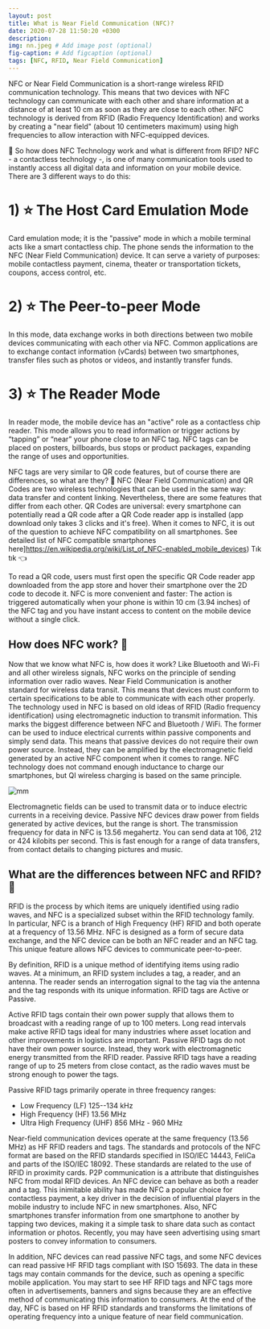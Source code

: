 ```yaml
---
layout: post
title: What is Near Field Communication (NFC)?
date: 2020-07-28 11:50:20 +0300
description: 
img: nn.jpeg # Add image post (optional)
fig-caption: # Add figcaption (optional)
tags: [NFC, RFID, Near Field Communication]
---
```


NFC or Near Field Communication is a short-range wireless RFID communication technology. This means that two devices with NFC technology can communicate with each other and share information at a distance of at least 10 cm as soon as they are close to each other.
NFC technology is derived from RFID (Radio Frequency Identification) and works by creating a "near field" (about 10 centimeters maximum) using high frequencies to allow interaction with NFC-equipped devices.

🚩 So how does NFC Technology work and what is different from RFID?
NFC - a contactless technology -, is one of many communication tools used to instantly access all digital data and information on your mobile device. There are 3 different ways to do this:

# 1) ⭐ The Host Card Emulation Mode
Card emulation mode; it is the "passive" mode in which a mobile terminal acts like a smart contactless chip. The phone sends the information to the NFC (Near Field Communication) device. It can serve a variety of purposes: mobile contactless payment, cinema, theater or transportation tickets, coupons, access control, etc.
# 2) ⭐ The Peer-to-peer Mode
In this mode, data exchange works in both directions between two mobile devices communicating with each other via NFC. Common applications are to exchange contact information (vCards) between two smartphones, transfer files such as photos or videos, and instantly transfer funds.
# 3) ⭐ The Reader Mode
In reader mode, the mobile device has an "active" role as a contactless chip reader. This mode allows you to read information or trigger actions by “tapping” or “near” your phone close to an NFC tag. NFC tags can be placed on posters, billboards, bus stops or product packages, expanding the range of uses and opportunities.

NFC tags are very similar to QR code features, but of course there are differences, so what are they? 🤔
NFC (Near Field Communication) and QR Codes are two wireless technologies that can be used in the same way: data transfer and content linking. Nevertheless, there are some features that differ from each other. QR Codes are universal: every smartphone can potentially read a QR code after a QR Code reader app is installed (app download only takes 3 clicks and it's free). When it comes to NFC, it is out of the question to achieve NFC compatibility on all smartphones. 
See detailed list of NFC compatible smartphones here]https://en.wikipedia.org/wiki/List_of_NFC-enabled_mobile_devices) Tık tık 👈

To read a QR code, users must first open the specific QR Code reader app downloaded from the app store and hover their smartphone over the 2D code to decode it. NFC is more convenient and faster: The action is triggered automatically when your phone is within 10 cm (3.94 inches) of the NFC tag and you have instant access to content on the mobile device without a single click.

## How does NFC work? 🚀

Now that we know what NFC is, how does it work? Like Bluetooth and Wi-Fi and all other wireless signals, NFC works on the principle of sending information over radio waves. Near Field Communication is another standard for wireless data transit. This means that devices must conform to certain specifications to be able to communicate with each other properly. The technology used in NFC is based on old ideas of RFID (Radio frequency identification) using electromagnetic induction to transmit information.
This marks the biggest difference between NFC and Bluetooth / WiFi. The former can be used to induce electrical currents within passive components and simply send data. This means that passive devices do not require their own power source. Instead, they can be amplified by the electromagnetic field generated by an active NFC component when it comes to range. NFC technology does not command enough inductance to charge our smartphones, but QI wireless charging is based on the same principle.

![mm](https://user-images.githubusercontent.com/33956266/89878246-f4314300-dbc9-11ea-9c2c-c9f8532b6bb9.png)

Electromagnetic fields can be used to transmit data or to induce electric currents in a receiving device. Passive NFC devices draw power from fields generated by active devices, but the range is short.
The transmission frequency for data in NFC is 13.56 megahertz. You can send data at 106, 212 or 424 kilobits per second. This is fast enough for a range of data transfers, from contact details to changing pictures and music.

## What are the differences between NFC and RFID? 📡

RFID is the process by which items are uniquely identified using radio waves, and NFC is a specialized subset within the RFID technology family. In particular, NFC is a branch of High Frequency (HF) RFID and both operate at a frequency of 13.56 MHz. NFC is designed as a form of secure data exchange, and the NFC device can be both an NFC reader and an NFC tag. This unique feature allows NFC devices to communicate peer-to-peer.

By definition, RFID is a unique method of identifying items using radio waves. At a minimum, an RFID system includes a tag, a reader, and an antenna. The reader sends an interrogation signal to the tag via the antenna and the tag responds with its unique information. RFID tags are Active or Passive.

Active RFID tags contain their own power supply that allows them to broadcast with a reading range of up to 100 meters. Long read intervals make active RFID tags ideal for many industries where asset location and other improvements in logistics are important.
Passive RFID tags do not have their own power source. Instead, they work with electromagnetic energy transmitted from the RFID reader. Passive RFID tags have a reading range of up to 25 meters from close contact, as the radio waves must be strong enough to power the tags.

Passive RFID tags primarily operate in three frequency ranges:
 * Low Frequency (LF) 125--134 kHz
 * High Frequency (HF) 13.56 MHz
 * Ultra High Frequency (UHF) 856 MHz - 960 MHz

Near-field communication devices operate at the same frequency (13.56 MHz) as HF RFID readers and tags. The standards and protocols of the NFC format are based on the RFID standards specified in ISO/IEC 14443, FeliCa and parts of the ISO/IEC 18092. These standards are related to the use of RFID in proximity cards.
P2P communication is a attribute that distinguishes NFC from modal RFID devices. An NFC device can behave as both a reader and a tag. This inimitable ability has made NFC a popular choice for contactless payment, a key driver in the decision of influential players in the mobile industry to include NFC in new smartphones. Also, NFC smartphones transfer information from one smartphone to another by tapping two devices, making it a simple task to share data such as contact information or photos. Recently, you may have seen advertising using smart posters to convey information to consumers.

In addition, NFC devices can read passive NFC tags, and some NFC devices can read passive HF RFID tags compliant with ISO 15693. The data in these tags may contain commands for the device, such as opening a specific mobile application. You may start to see HF RFID tags and NFC tags more often in advertisements, banners and signs because they are an effective method of communicating this information to consumers.
At the end of the day, NFC is based on HF RFID standards and transforms the limitations of operating frequency into a unique feature of near field communication.

